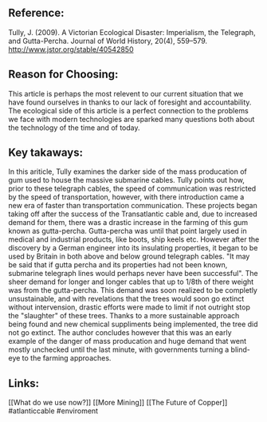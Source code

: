 ## Reference:
Tully, J. (2009). A Victorian Ecological Disaster: Imperialism, the Telegraph, and Gutta-Percha. Journal of World History, 20(4), 559–579. http://www.jstor.org/stable/40542850

## Reason for Choosing:
This article is perhaps the most relevent to our current situation that we have found ourselves in thanks to our lack of foresight and accountability. The ecological side of this article is a perfect connection to the problems we face with modern technologies are sparked many questions both about the technology of the time and of today.

## Key takaways: 
In this ariticle, Tully examines the darker side of the mass producation of gum used to house the massive submarine cables. Tully points out how, prior to these telegraph cables, the speed of communication was restricted by the speed of transportation, however, with there introduction came a new era of faster than transportation communication. These projects began taking off after the success of the Transatlantic cable and, due to increased demand for them, there was a drastic increase in the farming of this gum known as gutta-percha. Gutta-percha was until that point largely used in medical and industrial products, like boots, ship keels etc. However after the discovery by a German engineer into its insulating properties, it began to be used by Britain in both above and below ground telegraph cables. "It may be said that if gutta percha and its properties had not been known, submarine telegraph lines would perhaps never have been successful". The sheer demand for longer and longer cables that up to 1/8th of there weight was from the gutta-percha. This demand was soon realized to be completly unsustainable, and with revelations that the trees would soon go extinct without intervension, drastic efforts were made to limit if not outright stop the "slaughter" of these trees. Thanks to a more sustainable approach being found and new chemical suppliments being implemented, the tree did not go extinct. The author concludes however that this was an early example of the danger of mass producation and huge demand that went mostly unchecked until the last minute, with governments turning a blind-eye to the farming approaches. 

## Links: 
[[What do we use now?]]
[[More Mining]]
[[The Future of Copper]]
#atlanticcable 
#enviroment 
